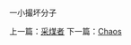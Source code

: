 # 
一小撮坏分子





上一篇：[采煤者](c5bcac93106b4a5fab53854c55a41798.md)  下一篇：[Chaos](8cad830139d94bad839381c2d94db0d4.md)
